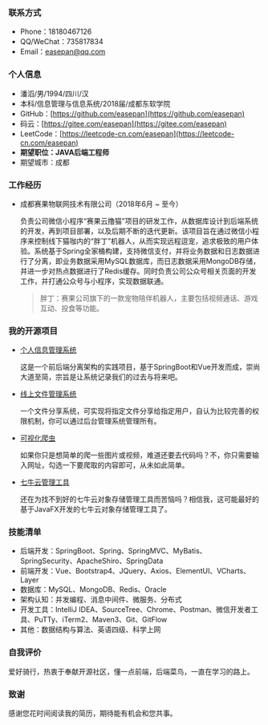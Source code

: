### 联系方式

- Phone：18180467126
- QQ/WeChat：735817834
- Email：easepan@qq.com

### 个人信息

- 潘滔/男/1994/四川/汉
- 本科/信息管理与信息系统/2018届/成都东软学院
- GitHub：[https://github.com/easepan](https://github.com/easepan)
- 码云：[https://gitee.com/easepan](https://gitee.com/easepan)
- LeetCode：[https://leetcode-cn.com/easepan](https://leetcode-cn.com/easepan)
- **期望职位：JAVA后端工程师**
- 期望城市：成都

### 工作经历

- 成都赛果物联网技术有限公司（2018年6月 ~ 至今）

	负责公司微信小程序“赛果云撸猫”项目的研发工作，从数据库设计到后端系统的开发，再到项目部署，以及后期不断的迭代更新。该项目旨在通过微信小程序来控制线下猫咖内的“胖丁”机器人，从而实现远程逗宠，追求极致的用户体验。系统基于Spring全家桶构建，支持微信支付，并将业务数据和日志数据进行了分离，即业务数据采用MySQL数据库，而日志数据采用MongoDB存储，并进一步对热点数据进行了Redis缓存。同时负责公司公众号相关页面的开发工作，并打通公众号与小程序，实现数据联通。
		
	> 胖丁：赛果公司旗下的一款宠物陪伴机器人，主要包括视频通话、游戏互动、投食等功能。

### 我的开源项目

- [个人信息管理系统](https://gitee.com/code4everything/wanna-spring)

	这是一个前后端分离架构的实践项目，基于SpringBoot和Vue开发而成，崇尚大道至简，宗旨是让系统记录我们的过去与将来吧。

- [线上文件管理系统](https://gitee.com/code4everything/efo)

	一个文件分享系统，可实现将指定文件分享给指定用户，自认为比较完善的权限机制，你可以通过后台管理系统管理所有。

- [可视化爬虫](https://gitee.com/code4everything/visual-spider)

	如果你只是想简单的爬一些图片或视频，难道还要去代码吗？不，你只需要输入网址，勾选一下要爬取的内容即可，从未如此简单。

- [七牛云管理工具](https://gitee.com/code4everything/qiniu)

	还在为找不到好的七牛云对象存储管理工具而苦恼吗？相信我，这可能最好的基于JavaFX开发的七牛云对象存储管理工具了。

### 技能清单

- 后端开发：SpringBoot、Spring、SpringMVC、MyBatis、SpringSecurity、ApacheShiro、SpringData
- 前端开发：Vue、Bootstrap4、JQuery、Axios、ElementUI、VCharts、Layer
- 数据库：MySQL、MongoDB、Redis、Oracle
- 架构认知：并发编程、消息中间件、微服务、分布式
- 开发工具：IntelliJ IDEA、SourceTree、Chrome、Postman、微信开发者工具、PuTTy、iTerm2、Maven3、Git、GitFlow
- 其他：数据结构与算法、英语四级、科学上网

### 自我评价

爱好骑行，热衷于奉献开源社区，懂一点前端，后端菜鸟，一直在学习的路上。

### 致谢 

感谢您花时间阅读我的简历，期待能有机会和您共事。